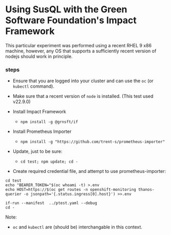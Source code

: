 # Using SusQL with the Green Software Foundation's Impact Framework

This particular experiment was performed using a recent RHEL 9 x86 machine,
however, any OS that supports a sufficiently recent version of nodejs should
work in principle.

### steps
- Ensure that you are logged into your cluster and can use the `oc` (or `kubectl` command).
- Make sure that a recent version of `node` is installed.  (This test used v22.9.0)
- Install Impact Framework
  - `npm install -g @grnsft/if`
- Install Prometheus Importer
  - `npm install -g "https://github.com/trent-s/prometheus-importer"`
- Update, just to be sure:
  - `cd test; npm update; cd -`

- Create required credential file, and attempt to use prometheus-importer:
```
cd test
echo "BEARER_TOKEN="$(oc whoami -t) >.env
echo HOST=https://$(oc get routes -n openshift-monitoring thanos-querier -o jsonpath='{.status.ingress[0].host}') >>.env

if-run --manifest  ../ptest.yaml --debug
cd -
```


Note:
- `oc` and `kubectl` are (should be) interchangable in this context.
